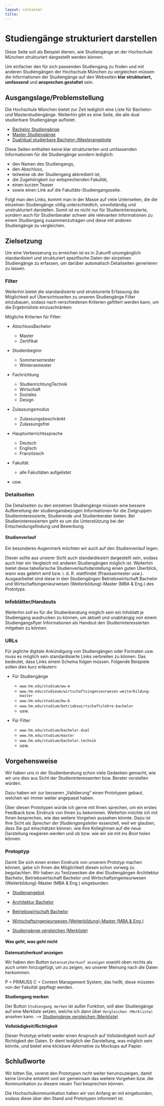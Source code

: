 ```yaml
---
layout: container
title:
---
```


# Studiengänge strukturiert darstellen

Diese Seite soll als Beispiel dienen, wie Studiengänge an der Hochschule München strukturiert dargestellt werden können.

Um einfacher den für sich passenden Studiengang zu finden und mit anderen Studiengängen der Hochschule München zu vergleichen müssen die Informationen der Studiengänge auf den Webseiten **klar strukturiert, umfassend** und **ansprechen gestaltet** sein.


## Ausgangslage/Problemstellung
Die Hochschule München bietet zur Zeit lediglich eine Liste für Bachelor- und Masterstudiengänge. Weiterhin gibt es eine Seite, die alle dual studierbare Studiengänge auflistet.
- [Bachelor Studiengänge](https://hm.edu/allgemein/studienangebote/bachelor/studiengaenge.de.html)
- [Master Studiengänge](https://www.hm.edu/allgemein/studienangebote/master_1/studiengaenge.de.html)
- [Dual/dual studierbare Bachelor-/Masterangebote](https://www.hm.edu/allgemein/studienangebote/dual/index.de.jsp)

Diese Seiten enthalten keine klar strukturierten und umfassenden Informationen für die Studiengänge sondern lediglich:
- den Namen des Studiengangs,
- den Abschluss,
- teilweise ob der Studiengang akkredieirt ist,
- die Zugehörigkeit zur entsprechenden Fakultät,
- einen kurzen Teaser
- sowie einen Link auf die Fakultäts-Studiengangsseite.

Folgt man den Links, kommt man in der Masse auf viele Unterseiten, die die einzelnen Studiengänge völlig unterschiedlich, unvollständig und unstrukturiert darstellen. Somit ist es nicht nur für Studieninteressierte, sondern auch für Studienberater schwer alle relevanten Informationen zu einem Studiengang zusammenzutragen und diese mit anderen Studiengänge zu vergleichen.


## Zielsetzung
Um eine Verbesserung zu erreichen ist es in Zukunft unumgänglich standardisiert und strukturiert spezifische Daten der einzelnen Studiengänge zu erfassen, um darüber automatisch Detailseiten generieren zu lassen.

### Filter
Weiterhin bietet die standardisierte und strukturierte Erfassung die Möglichkeit auf Übersichtsseiten zu unseren Studiengänge Filter einzubauen, sodass nach verschiedenen Kriterien gefiltert werden kann, um die Ergebnisliste einzuschränken.

Mögliche Kriterien für Filter:
- AbschlussBachelor
  - Master
  - Zertifikat

- Studienbeginn
  - Sommersemester
  - Wintersemester

- Fachrichtung
   - StudienrichtungTechnik
  - Wirtschaft
  - Soziales
  - Design

- Zulassungsmodus
  - Zulassungsbeschränkt
  - Zulassungsfrei

- Hauptunterrichtssprache
  - Deutsch
  - Englisch
  - Französisch

- Fakultät
  - alle Fakultäten aufgelistet

- usw.

### Detailseiten

Die Detailseiten zu den einzelnen Studiengänge müssen eine bessere Aufbereitung der studiengansbezogen Informationen für die Zielgruppen Studieninteressierte, Studierende und Studienberater bieten. Bei Studieninteressierten geht es um die Unterstützung bei der Entscheidungsfindung und Bewerbung.


#### Studienverlauf

Ein besonderes Augenmerk möchten wir auch auf den Studienverlauf legen.

Dieser sollte aus unserer Sicht auch standardiesiert dargestellt sein, sodass auch hier ein Vergleich mit anderen Studiengängen möglich ist. Weiterhin bietet diese tabellarische Studienverlaufsdarstellung einen guten Überblick, wann was gelehrt wird bzw. i. d. R. stattfindet (Praxissemester usw.). Ausgearbeitet sind diese in den Studiengängen Betriebswirtschaft Bachelor und Wirtschaftsingenieurwesen (Weiterbildung)-Master (MBA & Eng.) des Prototyps.


### Infoblätter/Handouts

Weiterhin soll es für die Studienberatung möglich sein ein Infoblatt je Studiengang ausdrucken zu können, um aktuell und unabhängig von einem Studiengangsflyer Informationen als Handout den Studieninteressierten mitgeben zu können.


### URLs

Für jegliche digitale Ankündigung von Studiengängen oder Formaten usw. muss es möglich sein standardisierte Links verbreiten zu können. Das bedeutet, dass Links einem Schema folgen müssen. Folgende Beispiele sollen dies kurz erläutern:

- Für Studiengänge
   - `www.hm.edu/studium/ww-m`
   - `www.hm.edu/studieum/wirtschaftsingenieurwesen-weiterbildung-master`
   - `www.hm.edu/studium/bw-b`
   - `www.hm.edu/studium/betriebswirtschaftslehre-bachelor`
   - usw.

- Für Filter
   - `www.hm.edu/studium/bachelor.dual`
   - `www.hm.edu/studium/master`
   - `www.hm.edu/studium/bachelor.technik`
   - usw.

## Vorgehensweise

Wir haben uns in der Studienberatung schon viele Gedanken gemacht, wie wir uns dies aus Sicht der Studieninteressenten bzw. Berater vorstellen würden.

Dazu haben wir zur besseren „Validierung“ einen Prototypen gebaut, welchen wir immer weiter angepasst haben.


Über diesen Prototypen würde ich gerne mit Ihnen sprechen, um ein erstes Feedback bzw. Eindruck von Ihnen zu bekommen. Weiterhin möchte ich mit Ihnen besprechen, wie das weitere Vorgehen aussehen könnte. Dazu ist Ihre Sicht als _Sprecher der Studiengangsleiter_ essenziell, weil wir glauben, dass Sie gut einschätzen können, wie Ihre KollegInnen auf die neue Darstellung reagieren werden und ob bzw. wie wir sie mit ins _Boot_ holen können.


### Protoptyp

Damit Sie sich einen ersten Eindruck von unserem Prototyp machen können, gebe ich Ihnen die Möglichkeit diesen schon vorweg zu begutachten. Wir haben zu Testzwecken die drei Studiengängen Architektur Bachelor, Betriebswirtschaft Bachelor und Wirtschaftsingenieurwesen (Weiterbildung)-Master (MBA & Eng.) eingebunden.

- <a href="{{site.url}}/stg.html">Studienangebot</a>
<!-- - Studienangebot -> https://stg-strukturiert.netlify.app/stg.html -->
- <a href="{{site.url}}/stg/architektur-bachelor">Architektur Bachelor</a>
<!-- - Architektur Bachelor -> https://stg-strukturiert.netlify.app/stg/architektur-bachelor/ -->
- <a href="{{site.url}}/stg/betriebswirtschaftslehre-bachelor">Betriebswirtschaft Bachelor</a>
<!-- - Betriebswirtschaft Bachelor -> https://stg-strukturiert.netlify.app/stg/betriebswirtschaftslehre-bachelor/ -->
- <a href="{{site.url}}/stg/wirtschaftsingenieurwesen-weiterbildung-master/">Wirtschaftsingenieurwesen (Weiterbildung)-Master (MBA & Eng.)</a>
<!-- - Wirtschaftsingenieurwesen (Weiterbildung)-Master (MBA & Eng.) -> https://stg-strukturiert.netlify.app/stg/wirtschaftsingenieurwesen-weiterbildung-master/ -->
- <a href="{{site.url}}/vergleichen.html">Studiengänge vergleichen (Merkliste)</a>
<!-- - Studiengänge vergleichen (Merkliste) -> https://stg-strukturiert.netlify.app/vergleichen.html -->


#### Was geht, was geht nicht


**Datensatzherkunf anzeigen**

Wir haben den Button `Datensatzherkunf anzeigen` sowohl oben rechts als auch unten hinzugefügt, um zu zeigen, wo unserer Meinung nach die Daten herkommen.

P = PRIMUSS
C = Content Management System, das heißt, diese müssten von der Fakultät gepflegt werden.


**Studiengang merken**

Der Button `Studiengang merken` ist außer Funktion, soll aber Studiengänge auf eine Merkliste setzen, welche ich dann über `Vergleichen (Merkliste)` ansehen kann. --> <a href="{{site.url}}/vergleichen.html">Studiengänge vergleichen (Merkliste)</a>


**Vollstädigkeit/Richtigkeit**

Dieser Prototyp erhebt weder einen Anspruch auf Vollständigkeit noch auf Richtigkeit der Daten. Er dient lediglich der Darstellung, was möglich sein könnte, und bietet eine klickbare Alternative zu Mockups auf Papier.

## Schlußworte

Wir bitten Sie, vorerst den Prototypen nicht weiter herumzuzeigen, damit keine Unruhe entsteht und wir gemeinsam das weitere Vorgehen bzw. die Kommunikation zu diesem neuen _Tool_ besprechen können.

Die Hochschulkommunikation haben wir von Anfang an mit eingebunden, sodass diese über den Stand und Prototypen informiert ist.
